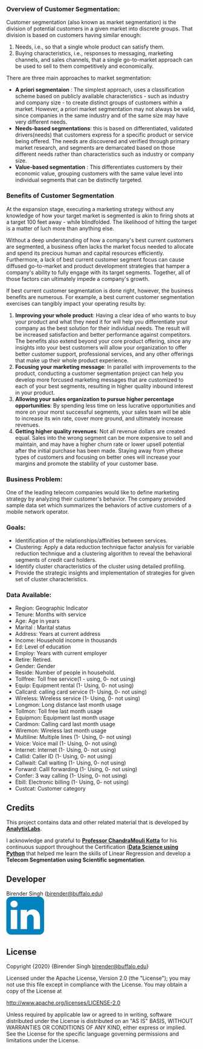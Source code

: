 ### Overview of Customer Segmentation:

Customer segmentation (also known as market segmentation) is the division of potential customers in a given market into discrete groups. That division is based on customers having similar enough:
1. Needs, i.e., so that a single whole product can satisfy them. 
2. Buying characteristics, i.e., responses to messaging, marketing channels, and sales channels, that a single go-to-market approach can be used to sell to them competitively and economically.

There are three main approaches to market segmentation:
- **A priori segmentaion** : The simplest approach, uses a classification scheme based on publicly available characteristics - such as industry and company size - to create distinct groups of customers within a market. However, a priori market segmentation may not always be valid, since companies in the same industry and of the same size may have very different needs.
- **Needs-based segmentations**: this is based on differentiated, validated drivers(needs) that customers express for a specific product or service being offered. The needs are discovered and verified through primary market research, and segments are demarcated based on those different needs rather than characteristics such as industry or company size.
- **Value-based segmentation** : This differentiates customers by their economic value, grouping customers with the same value level into individual segments that can be distinctly targeted.

### Benefits of Customer Segmentation

At the expansion stage, executing a marketing strategy without any knowledge of how your target market is segmented is akin to firing shots at a target 100 feet away - while blindfolded. The likelihood of hitting the target is a matter of luch more than anything else.

Without a deep understanding of how a company's best current customers are segmented, a business often lacks the market focus needed to allocate and spend its precious human and capital resources efficiently. Furthermore, a lack of best current customer segment focus can cause diffused go-to-market and product development strategies that hamper a company's ability to fully engage with its target segments. Together, all of those factors can ultimately impede a company's growth.

If best current customer segmentation is done right, however, the business benefits are numerous. For example, a best current customer segmentation exercises can tangibly impact your operating results by:

1. **Improving your whole product**: Having a clear idea of who wants to buy your product and what they need it for will help you differentiate your company as the best solution for their individual needs. The result will be increased satisfaction and better performance against competitors. The benefits also extend beyond your core product offering, since any insights into your best customers will allow your organization to offer better customer support, professional services, and any other offerings that make up their whole product experience. 
2. **Focusing your marketing message**: In parallel with improvements to the product, conducting a customer segmentation project can help you develop more forcused marketing messages that are customized to each of your best segments, resulting in higher quality inbound interest in your product. 
3. **Allowing your sales organization to pursue higher percentage opportunities**: By spending less time on less lucrative opportunities and more on your morst successful segments, your sales team will be able to increase its win rate, cover more ground, and ultimately increase revenues.
4. **Getting higher quality revenues**: Not all revenue dollars are created equal. Sales into the wrong segment can be more expensive to sell and maintain, and may have a higher churn rate or lower upsell potential after the initial purchase has been made. Staying away from ythese types of customers and focusing on better ones will increase your margins and promote the stability of your customer base.

### Business Problem:

One of the leading telecom companies would like to define marketing strategy by analyzing their customer's behavior. The company provided sample data set which summarizes the behaviors of active customers of a mobile network operator.

### Goals:
- Identification of the relationships/affinities between services.
- Clustering: Apply a data reduction technique factor analysis for variable reduction technique and a clustering algorithm to reveal the behavioral segments of credit card holders.
- Identify cluster characteristics of the cluster using detailed profiling. 
- Provide the strategic insights and implementation of strategies for given set of cluster characteristics.

### Data Available:
- Region: Geographic Indicator
- Tenure: Months with service
- Age: Age in years
- Marital : Marital status
- Address: Years at current address
- Income: Household income in thousands
- Ed: Level of education
- Employ: Years with current employer
- Retire: Retired.
- Gender: Gender
- Reside: Number of people in household.
- Tollfree: Toll free service(1 - using, 0- not using)
- Equip: Equipment rental (1- Using, 0- not using)
- Callcard: calling card service (1- Using, 0- not using)
- Wireless: Wireless service (1- Using, 0- not using)
- Longmon: Long distance last month usage
- Tollmon: Toll free last month usage
- Equipmon: Equipment last month usage
- Cardmon: Calling card last month usage
- Wiremon: Wireless last month usage
- Multiline: Multiple lines (1- Using, 0- not using)
- Voice: Voice mail (1- Using, 0- not using)
- Internet: Internet (1- Using, 0- not using)
- Callid: Caller ID (1- Using, 0- not using)
- Callwait: Call waiting (1- Using, 0- not using)
- Forward: Calll forwarding (1- Using, 0- not using)
- Confer: 3 way calling (1- Using, 0- not using)
- Ebill: Electronic billing (1- Using, 0- not using)
- Custcat: Customer category

Credits
-------
This project contains data and other related material that is developed by [**AnalytixLabs**](https://www.analytixlabs.co.in).

I acknowledge and grateful to [**Professor ChandraMouli Kotta**](https://www.linkedin.com/in/chandra-mouli-kotta-kota-09620713/) for his continuous support throughout the Certification ([**Data Science using Python**](https://www.analytixlabs.co.in/data-science-using-python) that helped me learn the skills of Linear Regression and develop a **Telecom Segmentation using Scientific segmentation**.


Developer
---------
Birender Singh (birender@buffalo.edu)</br>
[![linkedin](https://github.com/IamBirender/content/blob/master/ic_linkedin.png)](https://www.linkedin.com/in/singhbirender)


License
----------
Copyright {2020} 
{Birender Singh birender@buffalo.edu} 

Licensed under the Apache License, Version 2.0 (the "License"); you may not use this file except in compliance with the License. You may obtain a copy of the License at

http://www.apache.org/licenses/LICENSE-2.0

Unless required by applicable law or agreed to in writing, software distributed under the License is distributed on an "AS IS" BASIS, WITHOUT WARRANTIES OR CONDITIONS OF ANY KIND, either express or implied. See the License for the specific language governing permissions and limitations under the License.  
